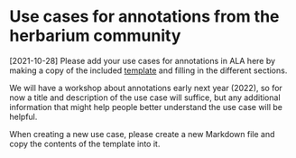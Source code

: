 # Use cases for annotations from the herbarium community

[2021-10-28] Please add your use cases for annotations in ALA here by making a
copy of the included [template](./use-case-template.md) and filling in the
different sections.

We will have a workshop about annotations early next year (2022), so for now a
title and description of the use case will suffice, but any additional
information that might help people better understand the use case will be
helpful.

When creating a new use case, please create a new Markdown file and copy the contents of the template into it.
